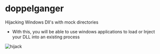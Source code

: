 # doppelganger
Hijacking Windows Dll's with mock directories

- With this, you will be able to use windows applications to load or Inject your DLL into an existing process

![hijack](https://user-images.githubusercontent.com/90875279/133703997-d84c32d9-ca42-42a2-91d5-07b703566b4e.PNG)
